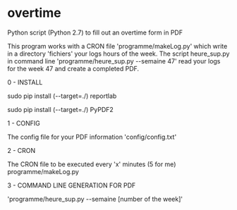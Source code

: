 # overtime

Python script (Python 2.7) to fill out an overtime form in PDF

This program works with a CRON file 'programme/makeLog.py' which write in a directory 'fichiers' your logs hours of the week.
The script heure_sup.py in command line 'programme/heure_sup.py --semaine 47' read your logs for the week 47 and create a completed PDF.


0 - INSTALL

sudo pip install (--target=./) reportlab

sudo pip install (--target=./) PyPDF2

1 - CONFIG

The config file for your PDF information 'config/config.txt'

2 - CRON

The CRON file to be executed every 'x' minutes (5 for me)
programme/makeLog.py

3 - COMMAND LINE GENERATION FOR PDF

'programme/heure_sup.py --semaine [number of the week]'


